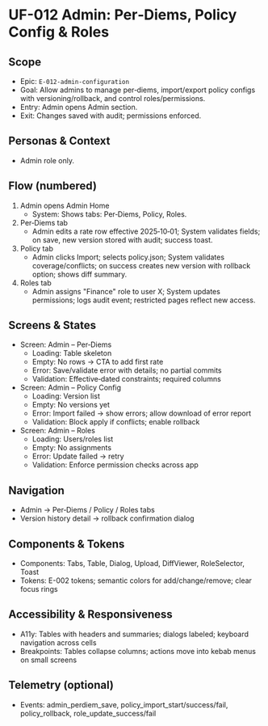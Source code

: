 # UF-012 Admin: Per‑Diems, Policy Config & Roles

## Scope
- Epic: `E-012-admin-configuration`
- Goal: Allow admins to manage per‑diems, import/export policy configs with versioning/rollback, and control roles/permissions.
- Entry: Admin opens Admin section.
- Exit: Changes saved with audit; permissions enforced.

## Personas & Context
- Admin role only.

## Flow (numbered)
1) Admin opens Admin Home
   - System: Shows tabs: Per‑Diems, Policy, Roles.
2) Per‑Diems tab
   - Admin edits a rate row effective 2025‑10‑01; System validates fields; on save, new version stored with audit; success toast.
3) Policy tab
   - Admin clicks Import; selects policy.json; System validates coverage/conflicts; on success creates new version with rollback option; shows diff summary.
4) Roles tab
   - Admin assigns "Finance" role to user X; System updates permissions; logs audit event; restricted pages reflect new access.

## Screens & States
- Screen: Admin – Per‑Diems
  - Loading: Table skeleton
  - Empty: No rows → CTA to add first rate
  - Error: Save/validate error with details; no partial commits
  - Validation: Effective‑dated constraints; required columns
- Screen: Admin – Policy Config
  - Loading: Version list
  - Empty: No versions yet
  - Error: Import failed → show errors; allow download of error report
  - Validation: Block apply if conflicts; enable rollback
- Screen: Admin – Roles
  - Loading: Users/roles list
  - Empty: No assignments
  - Error: Update failed → retry
  - Validation: Enforce permission checks across app

## Navigation
- Admin → Per‑Diems / Policy / Roles tabs
- Version history detail → rollback confirmation dialog

## Components & Tokens
- Components: Tabs, Table, Dialog, Upload, DiffViewer, RoleSelector, Toast
- Tokens: E-002 tokens; semantic colors for add/change/remove; clear focus rings

## Accessibility & Responsiveness
- A11y: Tables with headers and summaries; dialogs labeled; keyboard navigation across cells
- Breakpoints: Tables collapse columns; actions move into kebab menus on small screens

## Telemetry (optional)
- Events: admin_perdiem_save, policy_import_start/success/fail, policy_rollback, role_update_success/fail
